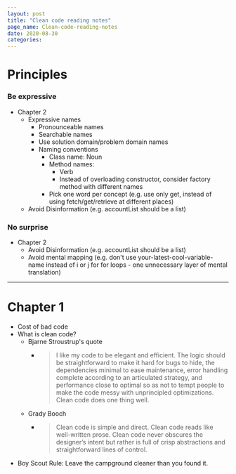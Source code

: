 ```yaml
---
layout: post
title: "Clean code reading notes"
page_name: Clean-code-reading-notes
date: 2020-08-30
categories: 
---
```


# Principles

### Be expressive
- Chapter 2
  - Expressive names
    - Pronounceable names
    - Searchable names
    - Use solution domain/problem domain names
    - Naming conventions
      - Class name: Noun
      - Method names:
        - Verb
        - Instead of overloading constructor, consider factory method with different names
      - Pick one word per concept (e.g. use only get, instead of using fetch/get/retrieve at different places)
  - Avoid Disinformation (e.g. accountList should be a list)

### No surprise
- Chapter 2
  - Avoid Disinformation (e.g. accountList should be a list)
  - Avoid mental mapping (e.g. don't use your-latest-cool-variable-name instead of i or j for for loops - one unnecessary layer of mental translation)
---

# Chapter 1
- Cost of bad code
- What is clean code?
  - Bjarne Stroustrup's quote
    - > I like my code to be elegant and efficient. The logic should be straightforward to make it hard for bugs to hide, the dependencies minimal to ease maintenance, error handling complete according to an articulated strategy, and performance close to optimal so as not to tempt people to make the code messy with unprincipled optimizations. Clean code does one thing well.
  - Grady Booch
    - > Clean code is simple and direct. Clean code reads like well-written prose. Clean code never obscures the designer’s intent but rather is full of crisp abstractions and straightforward lines of control.
- Boy Scout Rule: Leave the campground cleaner than you found it.
